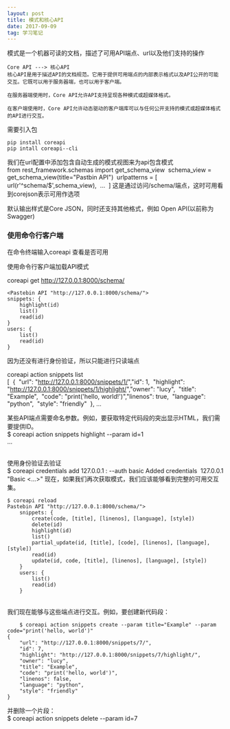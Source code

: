 ```yaml
---
layout: post
title: 模式和核心API
date: 2017-09-09
tag: 学习笔记
---
```

模式是一个机器可读的文档，描述了可用API端点、url以及他们支持的操作

    Core API ---> 核心API
    核心API是用于描述API的文档规范。它用于提供可用端点的内部表示格式以及API公开的可能交互。它既可以用于服务器端，也可以用于客户端。
    
    在服务器端使用时，Core API允许API支持呈现各种模式或超媒体格式。
    
    在客户端使用时，Core API允许动态驱动的客户端库可以与任何公开支持的模式或超媒体格式的API进行交互。

需要引入包

    pip install coreapi
    pip intall coreapi--cli

我们在url配置中添加包含自动生成的模式视图来为api包含模式
​    
​    from rest_framework.schemas import get_schema_view
​    schema_view = get_schema_view(title="Pastbin API")
​    urlpatterns = [
​    url(r'^schema/$',schema_view),
​    ...
​    ]
这是通过访问/schema/端点，这时可用看到corejson表示可用作选项

默认输出样式是Core JSON，同时还支持其他格式，例如
Open API(以前称为Swagger)

### 使用命令行客户端

在命令终端输入coreapi 查看是否可用

使用命令行客户端加载API模式

coreapi get http://127.0.0.1:8000/schema/


    <Pastebin API "http://127.0.0.1:8000/schema/">
    snippets: {
        highlight(id)
        list()
        read(id)
    }
    users: {
        list()
        read(id)
    }
因为还没有进行身份验证，所以只能进行只读端点

coreapi action snippets list
​    
​    [
​    {
​        "url": "http://127.0.0.1:8000/snippets/1/",
​        "id": 1,
​        "highlight": "http://127.0.0.1:8000/snippets/1/highlight/",
​        "owner": "lucy",
​        "title": "Example",
​        "code": "print('hello, world!')",
​        "linenos": true,
​        "language": "python",
​        "style": "friendly"
​    },
​    ...

某些API端点需要命名参数。例如，要获取特定代码段的突出显示HTML，我们需要提供ID。
​    
​    $ coreapi action snippets highlight --param id=1
​    <!DOCTYPE html PUBLIC "-//W3C//DTD HTML 4.01//EN" "http://www.w3.org/TR/html4/strict.dtd">
​    
    <html>
    <head>
      <title>Example</title>
      ...


​      
使用身份验证去验证
​    
​    $ coreapi credentials add 127.0.0.1 <username>:<password> --auth basic
​    Added credentials
​    127.0.0.1 "Basic <...>"
现在，如果我们再次获取模式，我们应该能够看到完整的可用交互集。

    $ coreapi reload
    Pastebin API "http://127.0.0.1:8000/schema/">
        snippets: {
            create(code, [title], [linenos], [language], [style])
            delete(id)
            highlight(id)
            list()
            partial_update(id, [title], [code], [linenos], [language], [style])
            read(id)
            update(id, code, [title], [linenos], [language], [style])
        }
        users: {
            list()
            read(id)
        }


​        
我们现在能够与这些端点进行交互。例如，要创建新代码段：


        $ coreapi action snippets create --param title="Example" --param code="print('hello, world')"
    {
        "url": "http://127.0.0.1:8000/snippets/7/",
        "id": 7,
        "highlight": "http://127.0.0.1:8000/snippets/7/highlight/",
        "owner": "lucy",
        "title": "Example",
        "code": "print('hello, world')",
        "linenos": false,
        "language": "python",
        "style": "friendly"
    }
并删除一个片段：
​    
​        $ coreapi action snippets delete --param id=7


​        
​        
​        
​        
​        
​        
